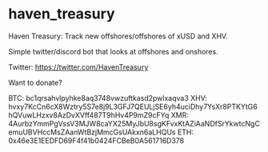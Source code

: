 # haven_treasury
Haven Treasury: Track new offshores/offshores of xUSD and XHV. 

Simple twitter/discord bot that looks at offshores and onshores.

Twitter: https://twitter.com/HavenTreasury

Want to donate? 

BTC: bc1qrsahvlpyhke8aq3748vwzuftkasd2pwlxaqva3
XHV: hvxy7KcCn6cX8Wztry5S7e8j9L3GFJ7QEULjSE6yh4uciDhy7YsXr8PTKYtG6hQVuwLHzxv8AzDvXVff487T9hHv4P9mZ9cFYq
XMR: 4AurbzYmmPgVssV3MJW8caYX25MyJbU8sgKFvxKtAZiAaNDfSrYkwtcNgCemuUBVHccMsZAanWtBzjMmcGsUAkxn6aLHQUs
ETH: 0x46e3E1EEDFD69F4f41b0424FCBeB0A561716D378
